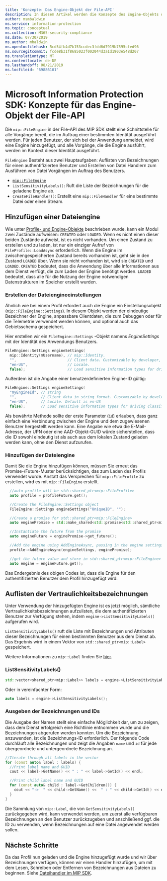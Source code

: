 ```yaml
---
title: 'Konzepte: Das Engine-Objekt der File-API'
description: In diesem Artikel werden die Konzepte des Engine-Objekts der File-API erläutert, das während der Anwendungsinitialisierung erstellt wird.
author: msmbaldwin
ms.service: information-protection
ms.topic: conceptual
ms.collection: M365-security-compliance
ms.date: 07/30/2019
ms.author: mbaldwin
ms.openlocfilehash: 5cd54fb4d7b153ccdec3fdd6d7919b7595cfed96
ms.sourcegitcommit: fcde8b31f8685023f002044d3a1d1903e548d207
ms.translationtype: MT
ms.contentlocale: de-DE
ms.lasthandoff: 08/21/2019
ms.locfileid: "69886101"
---
```

# <a name="microsoft-information-protection-sdk---file-api-engine-concepts"></a>Microsoft Information Protection SDK: Konzepte für das Engine-Objekt der File-API

Die `mip::FileEngine` in der File-API des MIP SDK stellt eine Schnittstelle für alle Vorgänge bereit, die im Auftrag einer bestimmten Identität ausgeführt werden. Für jeden Benutzer, der sich bei der Anwendung anmeldet, wird eine Engine hinzugefügt, und alle Vorgänge, die die Engine ausführt, werden im Kontext dieser Identität ausgeführt.

`FileEngine` Besteht aus zwei Hauptaufgaben: Auflisten von Bezeichnungen für einen authentifizierten Benutzer und Erstellen von Datei Handlern zum Ausführen von Datei Vorgängen im Auftrag des Benutzers. 

- [`mip::FileEngine`](reference/class_mip_fileengine.md)
- `ListSensitivityLabels()`: Ruft die Liste der Bezeichnungen für die geladene Engine ab.
- `CreateFileHandler()`: Erstellt eine `mip::FileHandler` für eine bestimmte Datei oder einen Stream.

## <a name="add-a-file-engine"></a>Hinzufügen einer Dateiengine

Wie unter [Profile- und Engine-Objekte](concept-profile-engine-cpp.md) beschrieben wurde, kann ein Modul zwei Zustände aufweisen: `CREATED` oder `LOADED`. Wenn es nicht einen dieser beiden Zustände aufweist, ist es nicht vorhanden. Um einen Zustand zu erstellen und zu laden, ist nur ein einziger Aufruf von `FileProfile::LoadAsync` erforderlich. Wenn die Engine im zwischengespeicherten Zustand bereits vorhanden ist, geht sie in den Zustand `LOADED` über. Wenn sie nicht vorhanden ist, wird sie `CREATED` und `LOADED`. `CREATED` bedeutet, dass die Anwendung über alle Informationen aus dem Dienst verfügt, die zum Laden der Engine benötigt werden. `LOADED` bedeutet, dass alle für die Nutzung der Engine notwendigen Datenstrukturen im Speicher erstellt wurden.

### <a name="create-file-engine-settings"></a>Erstellen der Dateiengineeinstellungen

Ähnlich wie bei einem Profil erfordert auch die Engine ein Einstellungsobjekt (`mip::FileEngine::Settings`). In diesem Objekt werden der eindeutige Bezeichner der Engine, anpassbare Clientdaten, die zum Debuggen oder für die Telemetrie verwendet werden können, und optional auch das Gebietsschema gespeichert.

Hier erstellen wir ein `FileEngine::Settings` -Objekt namens *EngineSettings* mit der Identität des Anwendungs Benutzers.

```cpp
FileEngine::Settings engineSettings(
  mip::Identity(mUsername), // mip::Identity.
  "",                       // Client data. Customizable by developer, stored with engine.
  "en-US",                  // Locale.
  false);                   // Load sensitive information types for driving classification.
```

Außerdem ist die Angabe einer benutzerdefinierten Engine-ID gültig:

```cpp
FileEngine::Settings engineSettings(
  "myEngineId", // string
  "",           // Client data in string format. Customizable by developer, stored with engine.
  "en-US",      // Locale. Default is en-US
  false);       // Load sensitive information types for driving classification. Default is false.
```

Als bewährte Methode sollte der erste Parameter (`id`) erlauben, dass ganz einfach eine Verbindung zwischen der Engine und dem zugewiesenen Benutzer hergestellt werden kann. Eine Angabe wie etwa die E-Mail-Adresse, der UPN oder eine AAD-Objekt-GUID würde sicherstellen, dass die ID sowohl eindeutig ist als auch aus dem lokalen Zustand geladen werden kann, ohne den Dienst aufzurufen.

### <a name="add-the-file-engine"></a>Hinzufügen der Dateiengine

Damit Sie die Engine hinzufügen können, müssen Sie erneut das Promise-/Future-Muster berücksichtigen, das zum Laden des Profils verwendet wurde. Anstatt das Versprechen für `mip::FileProfile` zu erstellen, wird es mit `mip::FileEngine` erstellt.

```cpp
  //auto profile will be std::shared_ptr<mip::FileProfile>
  auto profile = profileFuture.get();

  //Create the FileEngine::Settings object
  FileEngine::Settings engineSettings("UniqueID", "");

  //Create a promise for std::shared_ptr<mip::FileEngine>
  auto enginePromise = std::make_shared<std::promise<std::shared_ptr<mip::FileEngine>>>();

  //Instantiate the future from the promise
  auto engineFuture = enginePromise->get_future();

  //Add the engine using AddEngineAsync, passing in the engine settings and the promise
  profile->AddEngineAsync(engineSettings, enginePromise);

  //get the future value and store in std::shared_ptr<mip::FileEngine>
  auto engine = engineFuture.get();
```

Das Endergebnis des obigen Codes ist, dass die Engine für den authentifizierten Benutzer dem Profil hinzugefügt wird.

## <a name="list-sensitivity-labels"></a>Auflisten der Vertraulichkeitsbezeichnungen

Unter Verwendung der hinzugefügten Engine ist es jetzt möglich, sämtliche Vertraulichkeitsbezeichnungen aufzulisten, die dem authentifizierten Benutzer zur Verfügung stehen, indem `engine->ListSensitivityLabels()` aufgerufen wird.

`ListSensitivityLabels()` ruft die Liste mit Bezeichnungen und Attributen dieser Bezeichnungen für einen bestimmten Benutzer aus dem Dienst ab. Das Ergebnis wird in einem Vektor von `std::shared_ptr<mip::Label>` gespeichert.

Weitere Informationen zu `mip::Label` finden Sie [hier](reference/class_mip_label.md).

### <a name="listsensitivitylabels"></a>ListSensitivityLabels()

```cpp
std::vector<shared_ptr<mip::Label>> labels = engine->ListSensitivityLabels();
```

Oder in vereinfachter Form:

```cpp
auto labels = engine->ListSensitivityLabels();
```

### <a name="print-the-labels-and-ids"></a>Ausgeben der Bezeichnungen und IDs

Die Ausgabe der Namen stellt eine einfache Möglichkeit dar, um zu zeigen, dass dem Dienst erfolgreich eine Richtlinie entnommen wurde und die Bezeichnungen abgerufen werden konnten. Um die Bezeichnung anzuwenden, ist die Bezeichnungs-ID erforderlich. Der folgende Code durchläuft alle Bezeichnungen und zeigt die Angaben `name` und `id` für jede übergeordnete und untergeordnete Bezeichnung an.

```cpp
//Iterate through all labels in the vector
for (const auto& label : labels) {
  //Print label name and GUID
  cout << label->GetName() << " : " << label->GetId() << endl;

  //Print child label name and GUID
  for (const auto& child : label->GetChildren()) {
    cout << "->  " << child->GetName() <<  " : " << child->GetId() << endl;
  }
}
```

Die Sammlung von `mip::Label`, die von `GetSensitivityLabels()` zurückgegeben wird, kann verwendet werden, um zuerst alle verfügbaren Bezeichnungen an den Benutzer zurückzugeben und anschließend ggf. die ID zu verwenden, wenn Bezeichnungen auf eine Datei angewendet werden sollen.

## <a name="next-steps"></a>Nächste Schritte

Da das Profil nun geladen und die Engine hinzugefügt wurde und wir über Bezeichnungen verfügen, können wir einen Handler hinzufügen, um mit dem Lesen, Schreiben oder Entfernen von Bezeichnungen aus Dateien zu beginnen. Siehe [Dateihandler im MIP SDK](concept-handler-file-cpp.md).
